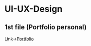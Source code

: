 # UI-UX-Design


## 1st file (Portfolio personal)
Link->[Portfolio](https://0xm42uf.github.io/UI-UX-Design/1st/macbook-pro-16-1.html) 

